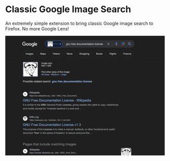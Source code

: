 # Classic Google Image Search

An extremely simple extension to bring classic Google image search to Firefox. No more Google Lens!

![Screenshot](./icons/firefox_dbn4wmCtrN.png)
